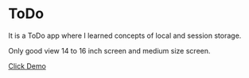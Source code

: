 # ToDo
It is a ToDo app where I learned concepts of local and session storage. 

Only good view 14 to 16 inch screen and medium size screen.

[Click Demo](https://todo-jobs.netlify.app/)